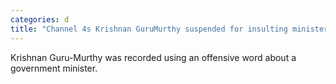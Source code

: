 ```yaml
---
categories: d
title: "Channel 4s Krishnan GuruMurthy suspended for insulting minister"
---
```

Krishnan Guru-Murthy was recorded using an offensive word about a government minister.